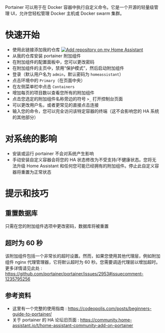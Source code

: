 Portainer 可以用于在 Docker 容器中执行自定义命令。它是一个开源的轻量级管理 UI，允许您轻松管理 Docker 主机或 Docker swarm 集群。

# 快速开始
- 使用此链接添加我的仓库
[![Add repository on my Home Assistant][repository-badge]][repository-url]
- 从我的仓库安装 portainer 附加组件
- 在附加组件的配置面板中，您可以更改密码
- 在附加组件的主页中，禁用“保护模式”，然后启动附加组件
- 登录（默认用户名为 `admin`，默认密码为 `homeassistant`）
- 点击环境中的 `Primary`（在页面中央）
- 在左侧菜单栏中点击 `Containers`
- 增加每页的项目数以查看您所有的附加组件
- 点击您选定的附加组件名称旁边的符号 `>_` 打开控制台页面
- 可以更改用户名，或者更常见的直接点击连接
- 输入您的命令，您可以完全访问该特定容器的终端（这不会影响您的 HA 系统的其他部分）

# 对系统的影响
- 安装或运行 portainer 不会对系统产生影响
- 手动安装自定义容器会将您的 HA 状态修改为不受支持/不健康状态。您将无法升级 Home Assistant 和任何您可能已经拥有的附加组件。停止此自定义容器将重置为正常状态

# 提示和技巧

## 重置数据库
只需在您的附加组件选项中更改密码，数据库将被重置

## 超时为 60 秒
该附加组件包括一个非常长的超时设置。然而，如果您使用其他代理层，例如附加组件 nginx 代理管理器，它将默认超时为 60 秒。您需要调适代理层以增加超时。更多详情请见此处 : https://github.com/portainer/portainer/issues/2953#issuecomment-1235795256

## 参考资料
- 这里有一个完整的使用指南 : https://codeopolis.com/posts/beginners-guide-to-portainer/
- 关于 portainer 的 HA 论坛旧页面 : https://community.home-assistant.io/t/home-assistant-community-add-on-portainer

[repository-badge]: https://img.shields.io/badge/Add%20repository%20to%20my-Home%20Assistant-41BDF5?logo=home-assistant&style=for-the-badge
[repository-url]: https://my.home-assistant.io/redirect/supervisor_add_addon_repository/?repository_url=https%3A%2F%2Fgithub.com%2Falexbelgium%2Fhassio-addons